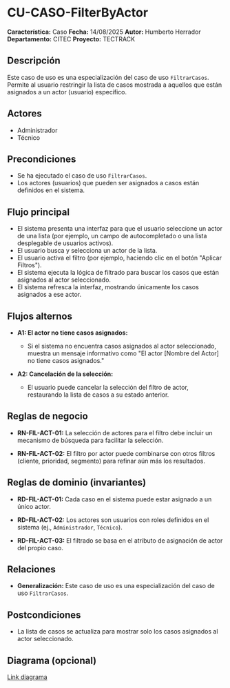 # CU-CASO-FilterByActor

**Característica:** Caso 
**Fecha:**  14/08/2025
**Autor:** Humberto Herrador
**Departamento:** CITEC
**Proyecto:** TECTRACK


## Descripción
Este caso de uso es una especialización del caso de uso `FiltrarCasos`. Permite al usuario restringir la lista de casos mostrada a aquellos que están asignados a un actor (usuario) específico.

## Actores
- Administrador
- Técnico

## Precondiciones
-   Se ha ejecutado el caso de uso `FiltrarCasos`.
-   Los actores (usuarios) que pueden ser asignados a casos están definidos en el sistema.

## Flujo principal
-   El sistema presenta una interfaz para que el usuario seleccione un actor de una lista (por ejemplo, un campo de autocompletado o una lista desplegable de usuarios activos).
-   El usuario busca y selecciona un actor de la lista.
-   El usuario activa el filtro (por ejemplo, haciendo clic en el botón "Aplicar Filtros").
-   El sistema ejecuta la lógica de filtrado para buscar los casos que están asignados al actor seleccionado.
-   El sistema refresca la interfaz, mostrando únicamente los casos asignados a ese actor.

## Flujos alternos
-   **A1: El actor no tiene casos asignados:**
    
    -   Si el sistema no encuentra casos asignados al actor seleccionado, muestra un mensaje informativo como "El actor [Nombre del Actor] no tiene casos asignados."
        
-   **A2: Cancelación de la selección:**
    
    -   El usuario puede cancelar la selección del filtro de actor, restaurando la lista de casos a su estado anterior.

## Reglas de negocio
-   **RN-FIL-ACT-01:** La selección de actores para el filtro debe incluir un mecanismo de búsqueda para facilitar la selección.
    
-   **RN-FIL-ACT-02:** El filtro por actor puede combinarse con otros filtros (cliente, prioridad, segmento) para refinar aún más los resultados.
## Reglas de dominio (invariantes)
-   **RD-FIL-ACT-01:** Cada caso en el sistema puede estar asignado a un único actor.
    
-   **RD-FIL-ACT-02:** Los actores son usuarios con roles definidos en el sistema (ej., `Administrador`, `Técnico`).
    
-   **RD-FIL-ACT-03:** El filtrado se basa en el atributo de asignación de actor del propio caso.

## Relaciones
- **Generalización:** Este caso de uso es una especialización del caso de uso `FiltrarCasos`.

## Postcondiciones
- La lista de casos se actualiza para mostrar solo los casos asignados al actor seleccionado.

## Diagrama (opcional)
[Link diagrama](https://app.diagrams.net/#Hgrupotecun-citec-wbeto/portal-tectrack-vite/use-case-diagram/docs/casos-uso/caso/CU-CASO.drawio#%7B%22pageId%22:%2258KHKjolmZH9Jl-Zs60m%22%7D)
<!--stackedit_data:
eyJoaXN0b3J5IjpbLTg2NzIyNzA1NywxOTgzOTI4NjM4XX0=
-->